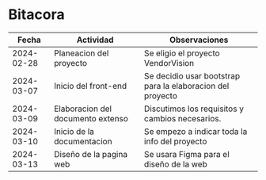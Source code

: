 # Bitacora

| Fecha       | Actividad                            | Observaciones                                              |
|-------------|--------------------------------------|------------------------------------------------------------|
| 2024-02-28  | Planeacion del proyecto              | Se eligio el proyecto VendorVision                         |
| 2024-03-07  | Inicio del front-end                 | Se decidio usar bootstrap para la elaboracion del proyecto |
| 2024-03-09  | Elaboracion del documento extenso    | Discutimos los requisitos y cambios necesarios.            |
| 2024-03-10  | Inicio de la documentacion           | Se empezo a indicar toda la info del proyecto              |
| 2024-03-13  | Diseño de la pagina web              | Se usara Figma para el diseño de la web                    |
